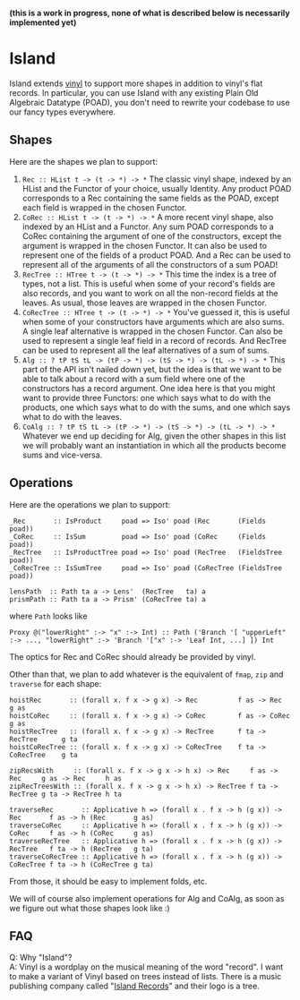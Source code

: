 **(this is a work in progress, none of what is described below is necessarily implemented yet)**

Island
===

Island extends [vinyl](https://hackage.haskell.org/package/vinyl) to support more shapes in addition to vinyl's flat records. In particular, you can use Island with any existing Plain Old Algebraic Datatype (POAD), you don't need to rewrite your codebase to use our fancy types everywhere.

Shapes
---

Here are the shapes we plan to support:

1. `Rec :: HList t -> (t -> *) -> *`
    The classic vinyl shape, indexed by an HList and the Functor of your choice, usually Identity. Any product POAD corresponds to a Rec containing the same fields as the POAD, except each field is wrapped in the chosen Functor.
2. `CoRec :: HList t -> (t -> *) -> *`
    A more recent vinyl shape, also indexed by an HList and a Functor. Any sum POAD corresponds to a CoRec containing the argument of one of the constructors, except the argument is wrapped in the chosen Functor. It can also be used to represent one of the fields of a product POAD. And a Rec can be used to represent all of the arguments of all the constructors of a sum POAD!
3. `RecTree :: HTree t -> (t -> *) -> *`
    This time the index is a tree of types, not a list. This is useful when some of your record's fields are also records, and you want to work on all the non-record fields at the leaves. As usual, those leaves are wrapped in the chosen Functor.
4. `CoRecTree :: HTree t -> (t -> *) -> *`
    You've guessed it, this is useful when some of your constructors have arguments which are also sums. A single leaf alternative is wrapped in the chosen Functor. Can also be used to represent a single leaf field in a record of records. And RecTree can be used to represent all the leaf alternatives of a sum of sums.
5. `Alg :: ? tP tS tL -> (tP -> *) -> (tS -> *) -> (tL -> *) -> *`
    This part of the API isn't nailed down yet, but the idea is that we want to be able to talk about a record with a sum field where one of the constructors has a record argument. One idea here is that you might want to provide three Functors: one which says what to do with the products, one which says what to do with the sums, and one which says what to do with the leaves.
6. `CoAlg :: ? tP tS tL -> (tP -> *) -> (tS -> *) -> (tL -> *) -> *`
    Whatever we end up deciding for Alg, given the other shapes in this list we will probably want an instantiation in which all the products become sums and vice-versa.

Operations
---

Here are the operations we plan to support:

    _Rec       :: IsProduct     poad => Iso' poad (Rec       (Fields poad))
    _CoRec     :: IsSum         poad => Iso' poad (CoRec     (Fields poad))
    _RecTree   :: IsProductTree poad => Iso' poad (RecTree   (FieldsTree poad))
    _CoRecTree :: IsSumTree     poad => Iso' poad (CoRecTree (FieldsTree poad))

    lensPath  :: Path ta a -> Lens'  (RecTree   ta) a
    prismPath :: Path ta a -> Prism' (CoRecTree ta) a

where `Path` looks like

    Proxy @("lowerRight" :-> "x" :-> Int) :: Path ('Branch '[ "upperLeft" :-> ..., "lowerRight" :-> 'Branch '["x" :-> 'Leaf Int, ...] ]) Int

The optics for Rec and CoRec should already be provided by vinyl.

Other than that, we plan to add whatever is the equivalent of `fmap`, `zip` and `traverse` for each shape:

    hoistRec       :: (forall x. f x -> g x) -> Rec          f as -> Rec          g as
    hoistCoRec     :: (forall x. f x -> g x) -> CoRec        f as -> CoRec        g as
    hoistRecTree   :: (forall x. f x -> g x) -> RecTree      f ta -> RecTree      g ta
    hoistCoRecTree :: (forall x. f x -> g x) -> CoRecTree    f ta -> CoRecTree    g ta

    zipRecsWith     :: (forall x. f x -> g x -> h x) -> Rec     f as -> Rec     g as -> Rec     h as
    zipRecTreesWith :: (forall x. f x -> g x -> h x) -> RecTree f ta -> RecTree g ta -> RecTree h ta

    traverseRec       :: Applicative h => (forall x . f x -> h (g x)) -> Rec       f as -> h (Rec       g as)
    traverseCoRec     :: Applicative h => (forall x . f x -> h (g x)) -> CoRec     f as -> h (CoRec     g as)
    traverseRecTree   :: Applicative h => (forall x . f x -> h (g x)) -> RecTree   f ta -> h (RecTree   g ta)
    traverseCoRecTree :: Applicative h => (forall x . f x -> h (g x)) -> CoRecTree f ta -> h (CoRecTree g ta)

From those, it should be easy to implement folds, etc.

We will of course also implement operations for Alg and CoAlg, as soon as we figure out what those shapes look like :)


FAQ
---

Q: Why "Island"?  
A: Vinyl is a wordplay on the musical meaning of the word "record". I want to make a variant of Vinyl based on trees instead of lists. There is a music publishing company called "[Island Records](https://en.wikipedia.org/wiki/Island_Records)" and their logo is a tree.
